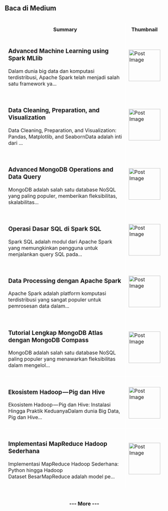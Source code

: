 ## Baca di Medium

<!--START_SECTION:medium-->

<div style="overflow-x:auto;">
<table style="width: 100%; border-collapse: collapse;">
  <tr>
    <th style="border: 1px solid white; padding: 10px;">Summary</th>
    <th style="border: 1px solid white; padding: 10px;">Thumbnail</th>
  </tr>
  <tr>
    <td style="border: 1px solid white; padding: 10px;"><h3><a href="https://medium.com/@dikaelsaputra/advanced-machine-learning-using-spark-mllib-1e5fe3e00ae2?source=rss-272e0aace4a6------2" target="_blank" style="text-decoration: none;">Advanced Machine Learning using Spark MLlib</a></h3><p>Dalam dunia big data dan komputasi terdistribusi, Apache Spark telah menjadi salah satu framework ya...</p></td>
    <td style="border: 1px solid white; padding: 10px;"><img src="https://cdn-images-1.medium.com/max/815/1*im7-WrTtooYDAEV_Swc6TQ.png" alt="Post Image" style="width: 100px; height: auto;" /></td>
  </tr>
  <tr>
    <td style="border: 1px solid white; padding: 10px;"><h3><a href="https://medium.com/@dikaelsaputra/data-cleaning-preparation-and-visualization-7ec75116b408?source=rss-272e0aace4a6------2" target="_blank" style="text-decoration: none;">Data Cleaning, Preparation, and Visualization</a></h3><p>Data Cleaning, Preparation, and Visualization: Pandas, Matplotlib, and SeabornData adalah inti dari ...</p></td>
    <td style="border: 1px solid white; padding: 10px;"><img src="https://cdn-images-1.medium.com/max/827/1*wG3lr-PCgzqfsIAR95Q1cQ.png" alt="Post Image" style="width: 100px; height: auto;" /></td>
  </tr>
  <tr>
    <td style="border: 1px solid white; padding: 10px;"><h3><a href="https://medium.com/@dikaelsaputra/advanced-mongodb-operations-and-data-query-6403253b25a4?source=rss-272e0aace4a6------2" target="_blank" style="text-decoration: none;">Advanced MongoDB Operations and Data Query</a></h3><p>MongoDB adalah salah satu database NoSQL yang paling populer, memberikan fleksibilitas, skalabilitas...</p></td>
    <td style="border: 1px solid white; padding: 10px;"><img src="https://cdn-images-1.medium.com/max/686/1*YwH2L_Q7K8vy4FZ5Z6xMmQ.jpeg" alt="Post Image" style="width: 100px; height: auto;" /></td>
  </tr>
  <tr>
     <td style="border: 1px solid white; padding: 10px;"><h3><a href="https://medium.com/@dikaelsaputra/operasi-dasar-sql-di-spark-sql-b09121677bac?source=rss-272e0aace4a6------2" target="_blank" style="text-decoration: none;">Operasi Dasar SQL di Spark SQL</a></h3><p>Spark SQL adalah modul dari Apache Spark yang memungkinkan pengguna untuk menjalankan query SQL pada...</p></td>
     <td style="border: 1px solid white; padding: 10px;"><img src="https://cdn-images-1.medium.com/max/1024/0*jfTnuSDHrXThC9OZ.png" alt="Post Image" style="width: 100px; height: auto;" /></td>
   </tr>
  <tr>
     <td style="border: 1px solid white; padding: 10px;"><h3><a href="https://medium.com/@dikaelsaputra/data-processing-dengan-apache-spark-14af61b5c22b?source=rss-272e0aace4a6------2" target="_blank" style="text-decoration: none;">Data Processing dengan Apache Spark</a></h3><p>Apache Spark adalah platform komputasi terdistribusi yang sangat populer untuk pemrosesan data dalam...</p></td>
     <td style="border: 1px solid white; padding: 10px;"><img src="https://cdn-images-1.medium.com/max/848/0*yHcF4iZDqGll-Hrm" alt="Post Image" style="width: 100px; height: auto;" /></td>
   </tr>
   <tr>
     <td style="border: 1px solid white; padding: 10px;"><h3><a href="https://medium.com/@dikaelsaputra/tutorial-lengkap-mongodb-atlas-dengan-mongodb-compass-d3b015cf4712?source=rss-272e0aace4a6------2" target="_blank" style="text-decoration: none;">Tutorial Lengkap MongoDB Atlas dengan MongoDB Compass</a></h3><p>MongoDB adalah salah satu database NoSQL paling populer yang menawarkan fleksibilitas dalam mengelol...</p></td>
     <td style="border: 1px solid white; padding: 10px;"><img src="https://cdn-images-1.medium.com/max/1024/0*3popFOVhE-XGVntI" alt="Post Image" style="width: 100px; height: auto;" /></td>
   </tr>
  <tr>
     <td style="border: 1px solid white; padding: 10px;"><h3><a href="https://medium.com/@dikaelsaputra/ekosistem-hadoop-pig-dan-hive-43b48d369828?source=rss-272e0aace4a6------2" target="_blank" style="text-decoration: none;">Ekosistem Hadoop — Pig dan Hive</a></h3><p>Ekosistem Hadoop — Pig dan Hive: Instalasi Hingga Praktik KeduanyaDalam dunia Big Data, Pig dan Hive...</p></td>
     <td style="border: 1px solid white; padding: 10px;"><img src="https://cdn-images-1.medium.com/max/737/0*PjA-uKUaZo8q579w.png" alt="Post Image" style="width: 100px; height: auto;" /></td>
   </tr>
   <tr>
     <td style="border: 1px solid white; padding: 10px;"><h3><a href="https://medium.com/@dikaelsaputra/implementasi-mapreduce-hadoop-sederhana-b413cfc67f5c?source=rss-272e0aace4a6------2" target="_blank" style="text-decoration: none;">Implementasi MapReduce Hadoop Sederhana</a></h3><p>Implementasi MapReduce Hadoop Sederhana: Python hingga Hadoop Dataset BesarMapReduce adalah model pe...</p></td>
     <td style="border: 1px solid white; padding: 10px;"><img src="https://cdn-images-1.medium.com/max/740/1*EDZMmI15hqMc5gyH8OgZlA.png" alt="Post Image" style="width: 100px; height: auto;" /></td>
   </tr>
</table>
</div>

<!--END_SECTION:medium-->

<div align="center">
  <h3><a href="https://medium.com/@dikaelsaputra" target="_blank" style="text-decoration: none;">--- More ---</a></h3>
</div>
